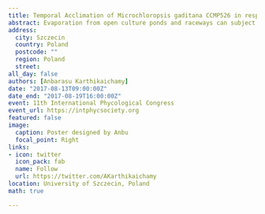 ```yaml
---
title: Temporal Acclimation of Microchloropsis gaditana CCMP526 in resposne to hyper-osmolarity
abstract: Evaporation from open culture ponds and raceways can subject algae to salinity stress, and this is exacerbated by global warming. However, relatively few studies have focussed on the effect of salinity on microalgae and their acclimation strategies. We investigated the effect of salinity on a marine microalga, Nannochloropsis gaditana, which is of industrial significance because of its high lipid-accumulating capability. Both short-term and long-term effects of salinity was studied across various salinities (37.5, 55, 70 and 100 PSU). Salinity above 55 PSU supressed cell growth. The specific growth rate was significantly reduced, and doubling time increased, at 100 PSU. Maximal quantum yield (Fv/Fm) of cells grown at high salt concentrations were lower than for cells grown in normal sea water (37.5 PSU). The photosynthetic parameters were further evaluated by measuring the maximum relative electron transport rate (rETRmax), light harvesting efficiency alpha and Ik (light saturation point for photosynthesis). rETRmax and  Ik values were severely affected at high salinity conditions, though alpha was only affected in short term responses. However, there was no significant difference in Fv/Fm, rETRmax and Ik values between the cells grown at 37.5 PSU and 55 PSU. This indicates that the cells at 55 PSU could be employing photosynthesis as a potential strategy to overcome salinity. The chlorophyll a and carotenoid contents per cell increased at 100 PSU, suggesting the possible role of reactive oxygen species (ROS) quenching by carotenoids. Further, total carbohydrate per cell increased ~2 fold after 24 hr, which is consistent with previous findings that high salt condition induces osmolyte production to counter osmotic shock. Our findings indicate a possible mechanism of acclimation to salinity, opening up new frontiers for osmolytes in pharmacological and cosmological applications. 
address:
  city: Szczecin
  country: Poland
  postcode: ""
  region: Poland
  street: 
all_day: false
authors: [Anbarasu Karthikaichamy]
date: "2017-08-13T09:00:00Z"
date_end: "2017-08-19T16:00:00Z"
event: 11th International Phycological Congress
event_url: https://intphycsociety.org
featured: false
image:
  caption: Poster designed by Anbu
  focal_point: Right
links:
- icon: twitter
  icon_pack: fab
  name: Follow
  url: https://twitter.com/AKarthikaichamy
location: University of Szczecin, Poland
math: true

---
```

